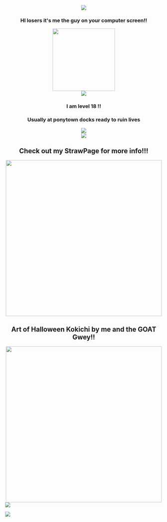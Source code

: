 
<div align="center">
  <img src="https://gifcity.carrd.co/assets/images/gallery54/418a5bc8.gif?v=e3c0bc0f"/>
</div>
  <h3 align="center">HI losers it's me the guy on your computer screen!!</h3>
<div align="center">
  <img src="https://i.pinimg.com/736x/9b/ce/35/9bce354e38b63ce445f2a0a267c0c05d.jpg" height="200"/>
</div>
<div align="center">
 <img src="https://gifcity.carrd.co/assets/images/gallery45/abef9b35.gif?v=e3c0bc0f"/>
</div>
  <h3 align="center">I am level 18 !!</h2>
<h3 align="center">Usually at ponytown docks ready to ruin lives</h3>
  <div align="center">
 <img src="https://gifcity.carrd.co/assets/images/gallery81/a0064aa4.gif?v=e3c0bc0f"/>
</div>
  <div align="center">
 <img src="https://gifcity.carrd.co/assets/images/gallery44/b3795190.gif?v=e3c0bc0f"/>
</div>
  <h2 align="center">Check out my StrawPage for more info!!!</h2>
<div align="center">
  <img src="https://i.ibb.co/GQD0Fsn3/550830388-1325955332487623-3508591847755219109-n.png"  height="500" />
</div>
  <h2 align="center">Art of Halloween Kokichi by me and the GOAT Gwey!!</h2>
  <div align="center">
  <img src="https://i.ibb.co/Xx39qHbN/554662269-798044392607320-2474002606174231283-n.jpg"  height="500" />
</div
  <div align="right">
 <img src="https://gifcity.carrd.co/assets/images/gallery44/b3795190.gif?v=e3c0bc0f"/>
</div>

![](https://komarev.com/ghpvc/?username=MrPapbee&color=ADD8E6&label=STALKER+COUNT)
 
